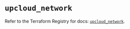 # `upcloud_network`

Refer to the Terraform Registry for docs: [`upcloud_network`](https://registry.terraform.io/providers/upcloudltd/upcloud/5.28.0/docs/resources/network).
